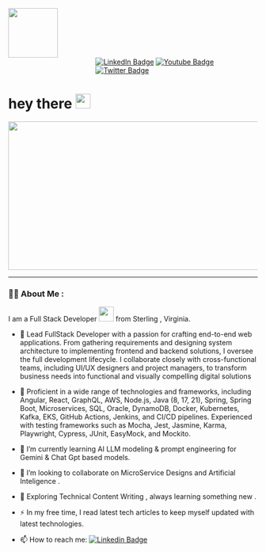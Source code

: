 <div id="header" >
  <img src="https://i.giphy.com/media/v1.Y2lkPTc5MGI3NjExOGlsam5hZDZidzc2OG15eXgyYnBkOHhjdzE0Z2VjczBqenY4OGU3biZlcD12MV9pbnRlcm5hbF9naWZfYnlfaWQmY3Q9cw/igRW3jH2LcCVzMqi5F/giphy.gif" width="100"/>
</div>
 
<div id="badges" style="margin-left:35%">
<a href="https://www.linkedin.com/in/amitkumarusa/"> <img src="https://img.shields.io/badge/LinkedIn-blue?style=for-the-badge&logo=linkedin&logoColor=white" alt="LinkedIn Badge"/></a>
 
<a href="https://www.youtube.com/@DontKnowHowToCode">
    <img src="https://img.shields.io/badge/YouTube-red?style=for-the-badge&logo=youtube&logoColor=white" alt="Youtube Badge"/>
  </a>
  <a href="https://x.com/choudharyamit34"><img src="https://img.shields.io/badge/Twitter-blue?style=for-the-badge&logo=twitter&logoColor=white"
alt="Twitter Badge"/></a>
</div>
<img src="https://komarev.com/ghpvc/?username=choudharyamit3400&style=flat-square&color=blue" alt=""/>
 
<h1>
  hey there
  <img src="https://media.giphy.com/media/hvRJCLFzcasrR4ia7z/giphy.gif" width="30px"/>
</h1>
 
<div align="center">
  <img src="https://media.giphy.com/media/dWesBcTLavkZuG35MI/giphy.gif" width="600" height="300"/>
</div>
 
---
 
### :technologist: About Me :
 
I am a Full Stack Developer <img src="https://media.giphy.com/media/WUlplcMpOCEmTGBtBW/giphy.gif" width="30"> from Sterling , Virginia.
 
- :telescope:   Lead FullStack Developer with a passion for crafting end-to-end web applications. From gathering requirements and designing system architecture to implementing frontend and backend solutions, I oversee 
          the full development lifecycle. I collaborate closely with cross-functional teams, including UI/UX designers and project managers, to transform business needs into functional and visually compelling 
          digital solutions
-  🔭     Proficient in a wide range of technologies and frameworks, including Angular, React, GraphQL, AWS, Node.js, Java (8, 17, 21), Spring, Spring Boot, Microservices, SQL, Oracle, DynamoDB, Docker, Kubernetes, 
          Kafka, EKS, GitHub Actions, Jenkins, and CI/CD pipelines. Experienced with testing frameworks such as Mocha, Jest, Jasmine, Karma, Playwright, Cypress, JUnit, EasyMock, and Mockito.
-  🌱     I’m currently learning AI LLM  modeling & prompt engineering for Gemini & Chat Gpt based models.
-  👯     I’m looking to collaborate on MicroService Designs and Artificial Inteligence .
 
- :seedling: Exploring Technical Content Writing , always learning something new .
 
- :zap: In my free time, I read latest tech articles to keep myself updated with latest technologies.
 
- :mailbox:  How to reach me:    [![Linkedin Badge](https://img.shields.io/badge/Amit%20Kumar-blue?style=flat&logo=Linkedin&logoColor=white)](https://www.linkedin.com/in/amitkumarusa/)



  <!--
- 🤔 I’m looking for help with ...
- 💬 Ask me about ...
- 📫 How to reach me: ...
- 😄 Pronouns: ...
- ⚡ Fun fact: ...
-->
 
